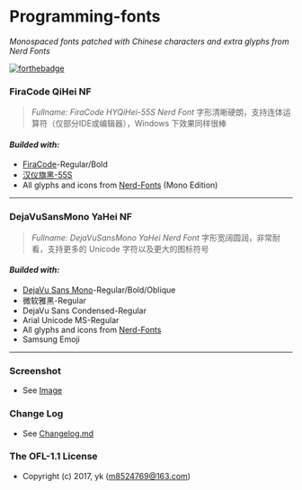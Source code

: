 # Programming-fonts
_Monospaced fonts patched with Chinese characters and extra glyphs from Nerd Fonts_

[![forthebadge](http://forthebadge.com/images/badges/check-it-out.svg)](http://forthebadge.com)

### FiraCode QiHei NF
> _Fullname: FiraCode HYQiHei-55S Nerd Font_
> 字形清晰硬朗，支持连体运算符（仅部分IDE或编辑器），Windows 下效果同样很棒

#### *Builded with:*
- [FiraCode](https://github.com/tonsky/FiraCode)-Regular/Bold
- [汉仪旗黑-55S](http://www.hanyi.com.cn/productdetail.php?id=832)
- All glyphs and icons from [Nerd-Fonts](https://nerdfonts.com/) (Mono Edition)
***

### DejaVuSansMono YaHei NF
> _Fullname: DejaVuSansMono YaHei Nerd Font_
> 字形宽阔圆润，非常耐看，支持更多的 Unicode 字符以及更大的图标符号

#### *Builded with:*
- [DejaVu Sans Mono](https://dejavu-fonts.github.io/)-Regular/Bold/Oblique
- 微软雅黑-Regular
- DejaVu Sans Condensed-Regular
- Arial Unicode MS-Regular
- All glyphs and icons from [Nerd-Fonts](https://nerdfonts.com/)
- Samsung Emoji
***

### Screenshot
- See [Image](img)

### Change Log
- See [Changelog.md](Changelog.md)

### The OFL-1.1 License
- Copyright (c) 2017, yk (m8524769@163.com)